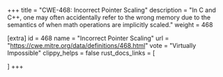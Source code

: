 +++
title = "CWE-468: Incorrect Pointer Scaling"
description	= "In C and C++, one may often accidentally refer to the wrong memory due to the semantics of when math operations are implicitly scaled."
weight = 468

[extra]
id = 468
name = "Incorrect Pointer Scaling"
url = "https://cwe.mitre.org/data/definitions/468.html"
vote = "Virtually Impossible"
clippy_helps = false
rust_docs_links = [
	
]
+++

